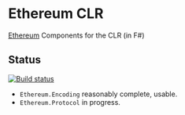 # Ethereum CLR

[Ethereum](https://www.ethereum.org) Components for the CLR (in F#)

## Status

[![Build status](https://ci.appveyor.com/api/projects/status/4s86ha8090pta31o)](https://ci.appveyor.com/project/kolektiv/ethereum-clr)

* `Ethereum.Encoding` reasonably complete, usable.
* `Ethereum.Protocol` in progress.
